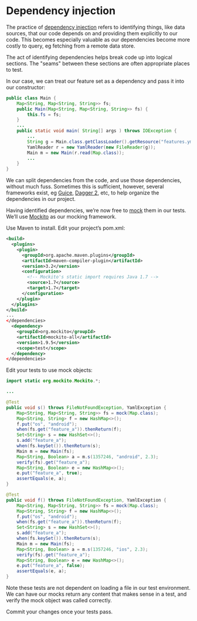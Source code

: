 # Dependency injection

The practice of [dependency injection](http://en.wikipedia.org/wiki/Dependency_injection) refers to identifying things, like data sources, that our code depends on and providing them explicitly to our code. This becomes especially valuable as our dependencies become more costly to query, eg fetching from a remote data store.

The act of identifying dependencies helps break code up into logical sections. The "seams" between these sections are often appropriate places to test.

In our case, we can treat our feature set as a dependency and pass it into our constructor:

```java
public class Main {
    Map<String, Map<String, String>> fs;
    public Main(Map<String, Map<String, String>> fs) {
        this.fs = fs;
    }
    ...
    public static void main( String[] args ) throws IOException {
        ...
        String g = Main.class.getClassLoader().getResource("features.yml").getFile();
        YamlReader r = new YamlReader(new FileReader(g));
        Main m = new Main(r.read(Map.class));
        ...
    }
}
```

We can split dependencies from the code, and use those dependencies, without much fuss. Sometimes this is sufficient, however, several frameworks exist, eg [Guice](https://github.com/google/guice), [Dagger 2](http://google.github.io/dagger/), etc, to help organize the dependencies in our project.

Having identified dependencies, we’re now free to [mock](http://en.wikipedia.org/wiki/Mock_object) them in our tests. We’ll use [Mockito](http://mockito.org/) as our mocking framework.

Use Maven to install. Edit your project’s pom.xml:

```xml
<build>
  <plugins>
    <plugin>
      <groupId>org.apache.maven.plugins</groupId>
      <artifactId>maven-compiler-plugin</artifactId>
      <version>3.2</version>
      <configuration>
        <!-- Mockito's static import requires Java 1.7 -->
        <source>1.7</source>
        <target>1.7</target>
      </configuration>
    </plugin>
  </plugins>
</build>
...
</dependencies>
  <dependency>
    <groupId>org.mockito</groupId>
    <artifactId>mockito-all</artifactId>
    <version>1.9.5</version>
    <scope>test</scope>
  </dependency>
</dependencies>
```

Edit your tests to use mock objects:

```java
import static org.mockito.Mockito.*;

...

@Test
public void s() throws FileNotFoundException, YamlException {
    Map<String, Map<String, String>> fs = mock(Map.class);
    Map<String, String> f = new HashMap<>();
    f.put("os", "android");
    when(fs.get("feature_a")).thenReturn(f);
    Set<String> s = new HashSet<>();
    s.add("feature_a");
    when(fs.keySet()).thenReturn(s);
    Main m = new Main(fs);
    Map<String, Boolean> a = m.s(1357246, "android", 2.3);
    verify(fs).get("feature_a");
    Map<String, Boolean> e = new HashMap<>();
    e.put("feature_a", true);
    assertEquals(e, a);
}

@Test
public void f() throws FileNotFoundException, YamlException {
    Map<String, Map<String, String>> fs = mock(Map.class);
    Map<String, String> f = new HashMap<>();
    f.put("os", "android");
    when(fs.get("feature_a")).thenReturn(f);
    Set<String> s = new HashSet<>();
    s.add("feature_a");
    when(fs.keySet()).thenReturn(s);
    Main m = new Main(fs);
    Map<String, Boolean> a = m.s(1357246, "ios", 2.3);
    verify(fs).get("feature_a");
    Map<String, Boolean> e = new HashMap<>();
    e.put("feature_a", false);
    assertEquals(e, a);
}
```

Note these tests are not dependent on loading a file in our test environment. We can have our mocks return any content that makes sense in a test, and verify the mock object was called correctly.

Commit your changes once your tests pass.
